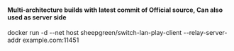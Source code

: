 #### Multi-architecture builds with latest commit of Official source, Can also used as server side
docker run -d --net host sheepgreen/switch-lan-play-client --relay-server-addr example.com:11451
